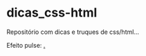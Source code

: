 # dicas_css-html

Repositório com dicas e truques de css/html...

<p>Efeito pulse: <a href="https://suzanadossantos.github.io/dicas_css-html/efeito-pulse/"Acesse esse link</a>.</p>



